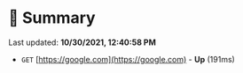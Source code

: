 # 📖 Summary
Last updated: **10/30/2021, 12:40:58 PM**

- `GET` [https://google.com](https://google.com) - **Up** (191ms)
